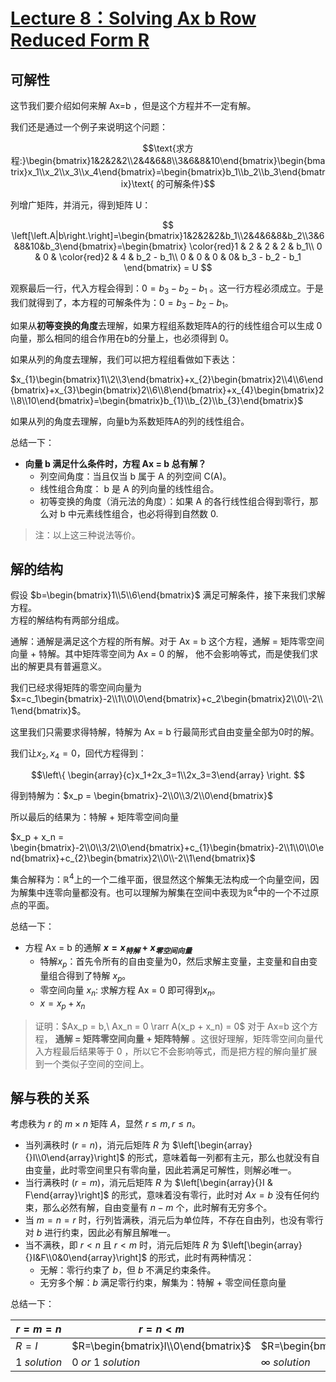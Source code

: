 # [Lecture 8：Solving Ax b Row Reduced Form R](https://ocw.mit.edu/courses/18-06-linear-algebra-spring-2010/resources/lecture-8-solving-ax-b-row-reduced-form-r/)

## 可解性

这节我们要介绍如何来解 Ax=b ，但是这个方程并不一定有解。

我们还是通过一个例子来说明这个问题：

$$\text{求方程:}\begin{bmatrix}1&2&2&2\\2&4&6&8\\3&6&8&10\end{bmatrix}\begin{bmatrix}x_1\\x_2\\x_3\\x_4\end{bmatrix}=\begin{bmatrix}b_1\\b_2\\b_3\end{bmatrix}\text{ 的可解条件}$$

列增广矩阵，并消元，得到矩阵 U：

$$
\left[\left.A|b\right.\right]=\begin{bmatrix}1&2&2&2&b_1\\2&4&6&8&b_2\\3&6&8&10&b_3\end{bmatrix}=\begin{bmatrix}
\color{red}1 & 2 & 2 & 2 & b_1\\
0 & 0 & \color{red}2 & 4 & b_2 - b_1\\
0 & 0 & 0 & 0& b_3 - b_2 - b_1
\end{bmatrix} = U
$$

观察最后一行，代入方程会得到：$0 = b_3 - b_2 - b_1$ 。这一行方程必须成立。于是我们就得到了，本方程的可解条件为：$0 = b_3 - b_2 - b_1$。

如果从**初等变换的角度**去理解，如果方程组系数矩阵A的行的线性组合可以生成 0 向量，那么相同的组合作用在b的分量上，也必须得到 0。

如果从列的角度去理解，我们可以把方程组看做如下表达：

$x_{1}\begin{bmatrix}1\\2\\3\end{bmatrix}+x_{2}\begin{bmatrix}2\\4\\6\end{bmatrix}+x_{3}\begin{bmatrix}2\\6\\8\end{bmatrix}+x_{4}\begin{bmatrix}2\\8\\10\end{bmatrix}=\begin{bmatrix}b_{1}\\b_{2}\\b_{3}\end{bmatrix}$

如果从列的角度去理解，向量b为系数矩阵A的列的线性组合。

总结一下：
- **向量 b 满足什么条件时，方程 Ax = b 总有解？**
    - 列空间角度：当且仅当 b 属于 A 的列空间 C(A)。
    - 线性组合角度： b 是 A 的列向量的线性组合。
    - 初等变换的角度（消元法的角度）：如果 A 的各行线性组合得到零行，那么对 b 中元素线性组合，也必将得到自然数 0.

> 注：以上这三种说法等价。

## 解的结构

假设 $b=\begin{bmatrix}1\\5\\6\end{bmatrix}$ 满足可解条件，接下来我们求解方程。\
方程的解结构有两部分组成。

通解：通解是满足这个方程的所有解。对于 Ax = b 这个方程，通解 = 矩阵零空间向量 + 特解。其中矩阵零空间为 Ax = 0 的解， 他不会影响等式，而是使我们求出的解更具有普遍意义。

我们已经求得矩阵的零空间向量为$x=c_1\begin{bmatrix}-2\\1\\0\\0\end{bmatrix}+c_2\begin{bmatrix}2\\0\\-2\\1\end{bmatrix}$。

这里我们只需要求得特解，特解为 Ax = b 行最简形式自由变量全部为0时的解。

我们让$x_2,x_4 = 0$，回代方程得到：

$$\left\{ \begin{array}{c}x_1+2x_3=1\\2x_3=3\end{array} \right. $$

得到特解为：$x_p = \begin{bmatrix}-2\\0\\3/2\\0\end{bmatrix}$

所以最后的结果为：特解 + 矩阵零空间向量

$x_p + x_n = \begin{bmatrix}-2\\0\\3/2\\0\end{bmatrix}+c_{1}\begin{bmatrix}-2\\1\\0\\0\end{bmatrix}+c_{2}\begin{bmatrix}2\\0\\-2\\1\end{bmatrix}$

集合解释为：$\mathbb{R}^4$上的一个二维平面，很显然这个解集无法构成一个向量空间，因为解集中连零向量都没有。也可以理解为解集在空间中表现为$\mathbb{R}^4$中的一个不过原点的平面。

总结一下：

- 方程 Ax = b 的通解 **$x = x_{特解} + x_{零空间向量}$**
    - 特解$x_p$：首先令所有的自由变量为0，然后求解主变量，主变量和自由变量组合得到了特解 $x_p$。
    - 零空间向量 $x_n$: 求解方程 Ax = 0 即可得到$x_n$。
    - $x = x_p + x_n$

> 证明：$Ax_p = b,\ Ax_n = 0 \rarr A(x_p + x_n) = 0$
对于 Ax=b 这个方程， **通解 = 矩阵零空间向量 + 矩阵特解** 。这很好理解，矩阵零空间向量代入方程最后结果等于 0 ，所以它不会影响等式，而是把方程的解向量扩展到一个类似子空间的空间上。

## 解与秩的关系

考虑秩为 $r$ 的 $m \times n$ 矩阵 $A$，显然 $r \leq m, r \leq n$。

- 当列满秩时 $(r=n)$，消元后矩阵 $R$ 为 $\left[\begin{array}{}I\\0\end{array}\right]$ 的形式，意味着每一列都有主元，那么也就没有自由变量，此时零空间里只有零向量，因此若满足可解性，则解必唯一。
- 当行满秩时 $(r=m)$，消元后矩阵 $R$ 为 $\left[\begin{array}{}I & F\end{array}\right]$ 的形式，意味着没有零行，此时对 $Ax=b$ 没有任何约束，那么必然有解，自由变量有 $n-m$ 个，此时解有无穷多个。
- 当 $m=n=r$ 时，行列皆满秩，消元后为单位阵，不存在自由列，也没有零行对 $b$ 进行约束，因此必有解且解唯一。
- 当不满秩，即 $r < n$ 且 $r < m$ 时，消元后矩阵 $R$ 为 $\left[\begin{array}{}I&F\\0&0\end{array}\right]$ 的形式，此时有两种情况：
    - 无解：零行约束了 $b$，但 $b$ 不满足约束条件。
    - 无穷多个解：$b$ 满足零行约束，解集为：特解 + 零空间任意向量

总结一下：

| $r=m=n$ | $r=n<m$ | $r=m<n$ | $r<m,r<n$ |
| --- | --- | --- | --- |
| $R=I$ | $R=\begin{bmatrix}I\\0\end{bmatrix}$ | $R=\begin{bmatrix}I&F\end{bmatrix}$ | $R=\begin{bmatrix}I&F\\0&0\end{bmatrix}$ |
| $1\ solution$ | $0\ or\ 1\ solution$ | $\infty\ solution$ | $0\ or\ \infty\  solution$ |